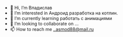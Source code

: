 - 👋 Hi, I’m Владислав
- 👀 I’m interested in Андроид разработка на котлин.
- 🌱 I’m currently learning работать с анимациями
- 💞️ I’m looking to collaborate on ...
- 📫 How to reach me ..asmod88@mail.ru

<!---
Gor1985/Gor1985 is a ✨ special ✨ repository because its `README.md` (this file) appears on your GitHub profile.
You can click the Preview link to take a look at your changes.
--->
